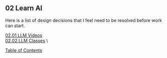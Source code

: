 ## 02 Learn AI ##

Here is a list of design decisions that I feel need to be resolved before work can start.

[02.01 LLM Videos](0201LLMVideos.md)\
[02.02 LLM Classes](0202LLMClasses.md) \

[Table of Contents](../TOC.md)